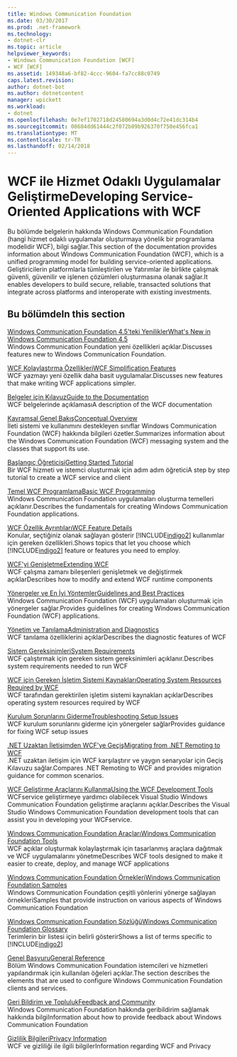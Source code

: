 ```yaml
---
title: Windows Communication Foundation
ms.date: 03/30/2017
ms.prod: .net-framework
ms.technology:
- dotnet-clr
ms.topic: article
helpviewer_keywords:
- Windows Communication Foundation [WCF]
- WCF [WCF]
ms.assetid: 149348a6-bf82-4ccc-9604-fa7cc88c0749
caps.latest.revision: 
author: dotnet-bot
ms.author: dotnetcontent
manager: wpickett
ms.workload:
- dotnet
ms.openlocfilehash: 0e7ef1702718d24580694a3d0d4c72e41dc314b4
ms.sourcegitcommit: 08684dd61444c2f072b89b926370f750e456fca1
ms.translationtype: MT
ms.contentlocale: tr-TR
ms.lasthandoff: 02/14/2018
---
```

# <a name="developing-service-oriented-applications-with-wcf"></a><span data-ttu-id="af235-102">WCF ile Hizmet Odaklı Uygulamalar Geliştirme</span><span class="sxs-lookup"><span data-stu-id="af235-102">Developing Service-Oriented Applications with WCF</span></span>
<span data-ttu-id="af235-103">Bu bölümde belgelerin hakkında Windows Communication Foundation (hangi hizmet odaklı uygulamalar oluşturmaya yönelik bir programlama modelidir WCF), bilgi sağlar.</span><span class="sxs-lookup"><span data-stu-id="af235-103">This section of the documentation provides information about Windows Communication Foundation (WCF), which is a unified programming model for building service-oriented applications.</span></span> <span data-ttu-id="af235-104">Geliştiricilerin platformlarla tümleştirilen ve Yatırımlar ile birlikte çalışmak güvenli, güvenilir ve işlenen çözümleri oluşturmasına olanak sağlar.</span><span class="sxs-lookup"><span data-stu-id="af235-104">It enables developers to build secure, reliable, transacted solutions that integrate across platforms and interoperate with existing investments.</span></span>
 
## <a name="in-this-section"></a><span data-ttu-id="af235-105">Bu bölümde</span><span class="sxs-lookup"><span data-stu-id="af235-105">In this section</span></span>  
 [<span data-ttu-id="af235-106">Windows Communication Foundation 4.5'teki Yenilikler</span><span class="sxs-lookup"><span data-stu-id="af235-106">What's New in Windows Communication Foundation 4.5</span></span>](../../../docs/framework/wcf/whats-new.md)  
 <span data-ttu-id="af235-107">Windows Communication Foundation yeni özellikleri açıklar.</span><span class="sxs-lookup"><span data-stu-id="af235-107">Discusses features new to Windows Communication Foundation.</span></span>  
  
 [<span data-ttu-id="af235-108">WCF Kolaylaştırma Özellikleri</span><span class="sxs-lookup"><span data-stu-id="af235-108">WCF Simplification Features</span></span>](../../../docs/framework/wcf/wcf-simplification-features.md)  
 <span data-ttu-id="af235-109">WCF yazmayı yeni özellik daha basit uygulamalar.</span><span class="sxs-lookup"><span data-stu-id="af235-109">Discusses new features that make writing WCF applications simpler.</span></span>  
  
 [<span data-ttu-id="af235-110">Belgeler için Kılavuz</span><span class="sxs-lookup"><span data-stu-id="af235-110">Guide to the Documentation</span></span>](../../../docs/framework/wcf/guide-to-the-documentation.md)  
 <span data-ttu-id="af235-111">WCF belgelerinde açıklaması</span><span class="sxs-lookup"><span data-stu-id="af235-111">A description of the WCF documentation</span></span>  
  
 [<span data-ttu-id="af235-112">Kavramsal Genel Bakış</span><span class="sxs-lookup"><span data-stu-id="af235-112">Conceptual Overview</span></span>](../../../docs/framework/wcf/conceptual-overview.md)  
 <span data-ttu-id="af235-113">İleti sistemi ve kullanımını destekleyen sınıflar Windows Communication Foundation (WCF) hakkında bilgileri özetler.</span><span class="sxs-lookup"><span data-stu-id="af235-113">Summarizes information about the Windows Communication Foundation (WCF) messaging system and the classes that support its use.</span></span>  
  
 [<span data-ttu-id="af235-114">Başlangıç Öğreticisi</span><span class="sxs-lookup"><span data-stu-id="af235-114">Getting Started Tutorial</span></span>](../../../docs/framework/wcf/getting-started-tutorial.md)  
 <span data-ttu-id="af235-115">Bir WCF hizmeti ve istemci oluşturmak için adım adım öğretici</span><span class="sxs-lookup"><span data-stu-id="af235-115">A step by step tutorial to create a WCF service and client</span></span>  
  
 [<span data-ttu-id="af235-116">Temel WCF Programlama</span><span class="sxs-lookup"><span data-stu-id="af235-116">Basic WCF Programming</span></span>](../../../docs/framework/wcf/basic-wcf-programming.md)  
 <span data-ttu-id="af235-117">Windows Communication Foundation uygulamaları oluşturma temelleri açıklanır.</span><span class="sxs-lookup"><span data-stu-id="af235-117">Describes the fundamentals for creating Windows Communication Foundation applications.</span></span>  
  
 [<span data-ttu-id="af235-118">WCF Özellik Ayrıntıları</span><span class="sxs-lookup"><span data-stu-id="af235-118">WCF Feature Details</span></span>](../../../docs/framework/wcf/feature-details/index.md)  
 <span data-ttu-id="af235-119">Konular, seçtiğiniz olanak sağlayan gösterir [!INCLUDE[indigo2](../../../includes/indigo2-md.md)] kullanımlar için gereken özellikleri.</span><span class="sxs-lookup"><span data-stu-id="af235-119">Shows topics that let you choose which [!INCLUDE[indigo2](../../../includes/indigo2-md.md)] feature or features you need to employ.</span></span>  
  
 [<span data-ttu-id="af235-120">WCF'yi Genişletme</span><span class="sxs-lookup"><span data-stu-id="af235-120">Extending WCF</span></span>](../../../docs/framework/wcf/extending/index.md)  
 <span data-ttu-id="af235-121">WCF çalışma zamanı bileşenleri genişletmek ve değiştirmek açıklar</span><span class="sxs-lookup"><span data-stu-id="af235-121">Describes how to modify and extend WCF runtime components</span></span>  
  
 [<span data-ttu-id="af235-122">Yönergeler ve En İyi Yöntemler</span><span class="sxs-lookup"><span data-stu-id="af235-122">Guidelines and Best Practices</span></span>](../../../docs/framework/wcf/guidelines-and-best-practices.md)  
 <span data-ttu-id="af235-123">Windows Communication Foundation (WCF) uygulamaları oluşturmak için yönergeler sağlar.</span><span class="sxs-lookup"><span data-stu-id="af235-123">Provides guidelines for creating Windows Communication Foundation (WCF) applications.</span></span>  
  
 [<span data-ttu-id="af235-124">Yönetim ve Tanılama</span><span class="sxs-lookup"><span data-stu-id="af235-124">Administration and Diagnostics</span></span>](../../../docs/framework/wcf/diagnostics/index.md)  
 <span data-ttu-id="af235-125">WCF tanılama özelliklerini açıklar</span><span class="sxs-lookup"><span data-stu-id="af235-125">Describes the diagnostic features of WCF</span></span>  
  
 [<span data-ttu-id="af235-126">Sistem Gereksinimleri</span><span class="sxs-lookup"><span data-stu-id="af235-126">System Requirements</span></span>](../../../docs/framework/wcf/wcf-system-requirements.md)  
 <span data-ttu-id="af235-127">WCF çalıştırmak için gereken sistem gereksinimleri açıklanır.</span><span class="sxs-lookup"><span data-stu-id="af235-127">Describes system requirements needed to run WCF</span></span>  
  
 [<span data-ttu-id="af235-128">WCF için Gereken İşletim Sistemi Kaynakları</span><span class="sxs-lookup"><span data-stu-id="af235-128">Operating System Resources Required by WCF</span></span>](../../../docs/framework/wcf/operating-system-resources-required-by-wcf.md)  
 <span data-ttu-id="af235-129">WCF tarafından gerektirilen işletim sistemi kaynakları açıklar</span><span class="sxs-lookup"><span data-stu-id="af235-129">Describes operating system resources required by WCF</span></span>  
  
 [<span data-ttu-id="af235-130">Kurulum Sorunlarını Giderme</span><span class="sxs-lookup"><span data-stu-id="af235-130">Troubleshooting Setup Issues</span></span>](../../../docs/framework/wcf/troubleshooting-setup-issues.md)  
 <span data-ttu-id="af235-131">WCF kurulum sorunlarını giderme için yönergeler sağlar</span><span class="sxs-lookup"><span data-stu-id="af235-131">Provides guidance for fixing WCF setup issues</span></span>  
  
 [<span data-ttu-id="af235-132">.NET Uzaktan İletişimden WCF'ye Geçiş</span><span class="sxs-lookup"><span data-stu-id="af235-132">Migrating from .NET Remoting to WCF</span></span>](../../../docs/framework/wcf/migrating-from-net-remoting-to-wcf.md)  
 <span data-ttu-id="af235-133">.NET uzaktan iletişim için WCF karşılaştırır ve yaygın senaryolar için Geçiş Kılavuzu sağlar.</span><span class="sxs-lookup"><span data-stu-id="af235-133">Compares .NET Remoting to WCF and provides migration guidance for common scenarios.</span></span>  
  
 [<span data-ttu-id="af235-134">WCF Geliştirme Araçlarını Kullanma</span><span class="sxs-lookup"><span data-stu-id="af235-134">Using the WCF Development Tools</span></span>](../../../docs/framework/wcf/using-the-wcf-development-tools.md)  
 <span data-ttu-id="af235-135">WCFservice geliştirmeye yardımcı olabilecek Visual Studio Windows Communication Foundation geliştirme araçlarını açıklar.</span><span class="sxs-lookup"><span data-stu-id="af235-135">Describes the Visual Studio Windows Communication Foundation development tools that can assist you in developing your WCFservice.</span></span>  
  
 [<span data-ttu-id="af235-136">Windows Communication Foundation Araçları</span><span class="sxs-lookup"><span data-stu-id="af235-136">Windows Communication Foundation Tools</span></span>](../../../docs/framework/wcf/tools.md)  
 <span data-ttu-id="af235-137">WCF açıklar oluşturmak kolaylaştırmak için tasarlanmış araçlara dağıtmak ve WCF uygulamalarını yönetme</span><span class="sxs-lookup"><span data-stu-id="af235-137">Describes WCF tools designed to make it easier to create, deploy, and manage WCF applications</span></span>  
  
 [<span data-ttu-id="af235-138">Windows Communication Foundation Örnekleri</span><span class="sxs-lookup"><span data-stu-id="af235-138">Windows Communication Foundation Samples</span></span>](../../../docs/framework/wcf/samples/index.md)  
 <span data-ttu-id="af235-139">Windows Communication Foundation çeşitli yönlerini yönerge sağlayan örnekleri</span><span class="sxs-lookup"><span data-stu-id="af235-139">Samples that provide instruction on various aspects of Windows Communication Foundation</span></span>  
  
 [<span data-ttu-id="af235-140">Windows Communication Foundation Sözlüğü</span><span class="sxs-lookup"><span data-stu-id="af235-140">Windows Communication Foundation Glossary</span></span>](../../../docs/framework/wcf/glossary.md)  
 <span data-ttu-id="af235-141">Terimlerin bir listesi için belirli gösterir</span><span class="sxs-lookup"><span data-stu-id="af235-141">Shows a list of terms specific to</span></span> [!INCLUDE[indigo2](../../../includes/indigo2-md.md)]  
  
 [<span data-ttu-id="af235-142">Genel Başvuru</span><span class="sxs-lookup"><span data-stu-id="af235-142">General Reference</span></span>](../../../docs/framework/wcf/general-reference.md)  
 <span data-ttu-id="af235-143">Bölüm Windows Communication Foundation istemcileri ve hizmetleri yapılandırmak için kullanılan öğeleri açıklar.</span><span class="sxs-lookup"><span data-stu-id="af235-143">The section describes the elements that are used to configure Windows Communication Foundation clients and services.</span></span>  
  
 [<span data-ttu-id="af235-144">Geri Bildirim ve Topluluk</span><span class="sxs-lookup"><span data-stu-id="af235-144">Feedback and Community</span></span>](../../../docs/framework/wcf/feedback-and-community.md)  
 <span data-ttu-id="af235-145">Windows Communication Foundation hakkında geribildirim sağlamak hakkında bilgi</span><span class="sxs-lookup"><span data-stu-id="af235-145">Information about how to provide feedback about Windows Communication Foundation</span></span>  
  
 [<span data-ttu-id="af235-146">Gizlilik Bilgileri</span><span class="sxs-lookup"><span data-stu-id="af235-146">Privacy Information</span></span>](../../../docs/framework/wcf/privacy-information.md)  
 <span data-ttu-id="af235-147">WCF ve gizliliği ile ilgili bilgiler</span><span class="sxs-lookup"><span data-stu-id="af235-147">Information regarding WCF and Privacy</span></span>  
